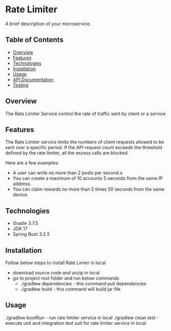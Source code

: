 # Rate Limiter 

A brief description of your microservice.

## Table of Contents

- [Overview](#overview)
- [Features](#features)
- [Technologies](#technologies)
- [Installation](#installation)
- [Usage](#usage)
- [API Documentation](#api-documentation)
- [Testing](#testing)


## Overview

The Rate Limiter Service control the rate of traffic sent by client or a service

## Features

The Rate Limiter service limits the numbers of client requests allowed to be sent over a specific period. If the API request count exceeds the threshold defined by the rate limiter, all the excess calls are blocked.

Here are a few examples: 

- A user can write no more than 2 posts per second.s
- You can create a maximum of 10 accounts 5 seconds from the same IP address. 
- You can claim rewards no more than 5 times 50 seconds from the same device.

## Technologies

- Gradle 3.7.5
- JDK 17
- Spring Boot 3.2.5

## Installation

Follow below steps to install Rate Limier in local

- download source code and unzip in local
- go to project root folder and run below commands 
  - ./gradlew dependencies - this command pull dependencies 
  - ./gradlew build - this command will build jar file

## Usage

./gradlew bootRun - run rate limiter service in local
./gradlew clean test - execute unit and integration test suit for rate limiter service in local


